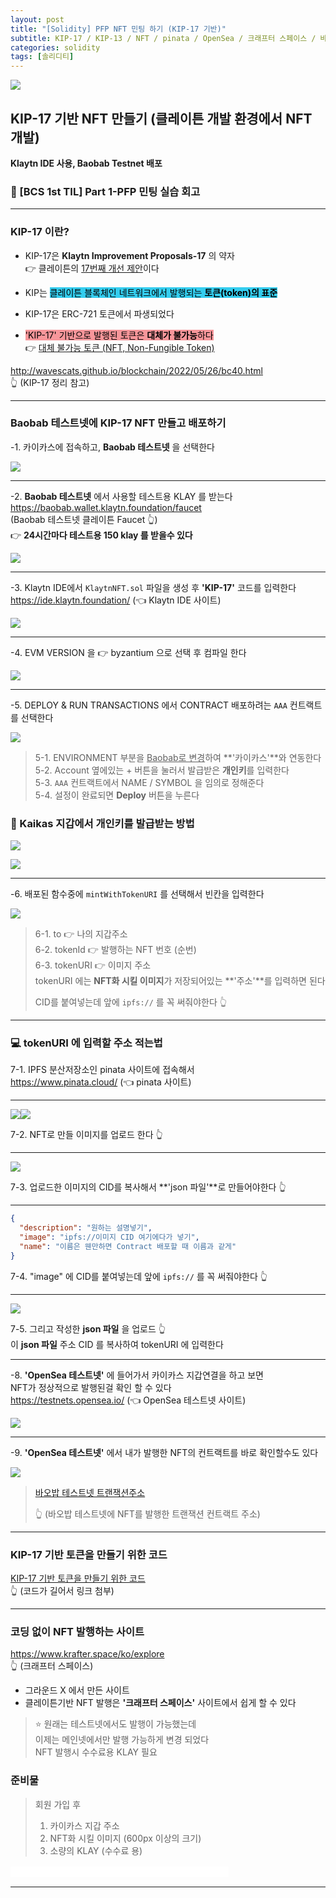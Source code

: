 ```yaml
---
layout: post
title: "[Solidity] PFP NFT 민팅 하기 (KIP-17 기반)"
subtitle: KIP-17 / KIP-13 / NFT / pinata / OpenSea / 크래프터 스페이스 / 바오밥 테스트넷
categories: solidity
tags: [솔리디티]
---
```


![](https://velog.velcdn.com/images/-__-/post/b6d953b3-0af7-4929-bc06-208b962e9137/image.png)

## KIP-17 기반 NFT 만들기 (클레이튼 개발 환경에서 NFT 개발)

**Klaytn IDE 사용, Baobab Testnet 배포**

### 🦁 [BCS 1st TIL] Part 1-PFP 민팅 실습 회고

---

### KIP-17 이란?

- KIP-17은 **Klaytn Improvement Proposals-17** 의 약자<br>
  👉 클레이튼의 <u>17번째 개선 제안</u>이다

- KIP는 <span style="background-color:#34CDEF; color:#000;">클레이튼 블록체인 네트워크에서 발행되는 **토큰(token)의 표준**</span>

- KIP-17은 ERC-721 토큰에서 파생되었다

- <span style="background-color:#F7969A; color:#000;">'KIP-17' 기반으로 발행된 토큰은 **대체가 불가능**하다</span><br>
  👉 <u>대체 불가능 토큰 (NFT, Non-Fungible Token)</u>

<http://wavescats.github.io/blockchain/2022/05/26/bc40.html><br>
👆 (KIP-17 정리 참고)

---

### Baobab 테스트넷에 KIP-17 NFT 만들고 배포하기

-1. 카이카스에 접속하고, **Baobab 테스트넷** 을 선택한다

![](https://velog.velcdn.com/images/-__-/post/8405da73-adee-4ee8-9841-77d00eaf1e63/image.gif)

---

-2. **Baobab 테스트넷** 에서 사용할 테스트용 KLAY 를 받는다<br>
<https://baobab.wallet.klaytn.foundation/faucet><br>
(Baobab 테스트넷 클레이튼 Faucet 👆)<br>
👉 **24시간마다 테스트용 150 klay 를 받을수 있다**

![](https://velog.velcdn.com/images/-__-/post/4397731e-8ec3-4fe9-a49a-2d8d35d43d23/image.png)

---

-3. Klaytn IDE에서 `KlaytnNFT.sol` 파일을 생성 후 **'KIP-17'** 코드를 입력한다<br>
<https://ide.klaytn.foundation/> (👈 Klaytn IDE 사이트)

![](https://velog.velcdn.com/images/-__-/post/65ead24e-9598-4bfe-980a-6e760cea2e72/image.png)

---

-4. EVM VERSION 을 👉 byzantium 으로 선택 후 컴파일 한다

![](https://velog.velcdn.com/images/-__-/post/b66942b8-c079-4e87-b057-924bf8786524/image.gif)

---

-5. DEPLOY & RUN TRANSACTIONS 에서 CONTRACT 배포하려는 `AAA` 컨트랙트를 선택한다

![](https://velog.velcdn.com/images/-__-/post/a416d7d8-5db0-492d-a552-46c172abd14f/image.gif)

> 5-1. ENVIRONMENT 부분을
> <u>Baobab로 변경</u>하여 **'카이카스'**와 연동한다<br>
> 5-2. Account 옆에있는 + 버튼을 눌러서
> 발급받은 **개인키**를 입력한다<br>
> 5-3. `AAA` 컨트랙트에서 NAME / SYMBOL 을 임의로 정해준다<br>
> 5-4. 설정이 완료되면 **Deploy** 버튼을 누른다

### 🔐 Kaikas 지갑에서 **개인키**를 발급받는 방법

![](https://velog.velcdn.com/images/-__-/post/8ddac239-113c-4e4a-88df-ff34d7f66ab4/image.png)

![](https://velog.velcdn.com/images/-__-/post/0b0430af-c6d0-421e-89d8-27b4b3965a49/image.png)

---

-6. 배포된 함수중에 `mintWithTokenURI` 를 선택해서 빈칸을 입력한다

![](https://velog.velcdn.com/images/-__-/post/98677bd2-b46d-4cd1-933b-65c50f091e13/image.gif)

> 6-1. to 👉 나의 지갑주소<br>
> 6-2. tokenId 👉 발행하는 NFT 번호 (순번) <br>
> 6-3. tokenURI 👉 이미지 주소<br>
> tokenURI 에는 **NFT화 시킬 이미지**가 저장되어있는 **'주소'**를 입력하면 된다
>
> CID를 붙여넣는데 앞에 `ipfs://` 를 꼭 써줘야한다 👆

---

### 💻 tokenURI 에 입력할 주소 적는법

7-1. IPFS 분산저장소인 pinata 사이트에 접속해서<br>
<https://www.pinata.cloud/> (👈 pinata 사이트)

---

![](https://velog.velcdn.com/images/-__-/post/10d1a52d-42c0-46e3-899c-9149b954042b/image.png)![](https://velog.velcdn.com/images/-__-/post/88310fdf-e3a8-49a1-84f8-d9b7760650ad/image.png)

7-2. NFT로 만들 이미지를 업로드 한다 👆

---

![](https://velog.velcdn.com/images/-__-/post/1ad6ffbb-e715-46d1-be2b-a3bea5fd76b4/image.png)

7-3. 업로드한 이미지의 CID를 복사해서 **'json 파일'**로 만들어야한다 👆

---

```json
{
  "description": "원하는 설명넣기",
  "image": "ipfs://이미지 CID 여기에다가 넣기",
  "name": "이름은 웬만하면 Contract 배포할 때 이름과 같게"
}
```

7-4. "image" 에 CID를 붙여넣는데 앞에 `ipfs://` 를 꼭 써줘야한다 👆

---

![](https://velog.velcdn.com/images/-__-/post/0fe0dee2-e93b-4ac1-bd4b-7c618e720408/image.png)

7-5. 그리고 작성한 **json 파일** 을 업로드 👆<br>
이 **json 파일** 주소 CID 를 복사하여 tokenURI 에 입력한다

---

-8. **'OpenSea 테스트넷'** 에 들어가서 카이카스 지갑연결을 하고 보면<br>
NFT가 정상적으로 발행된걸 확인 할 수 있다<br>
<https://testnets.opensea.io/> (👈 OpenSea 테스트넷 사이트)

![](https://velog.velcdn.com/images/-__-/post/2609913f-b7f1-4118-a994-371a34557360/image.png)

---

-9. **'OpenSea 테스트넷'** 에서 내가 발행한 NFT의 컨트랙트를 바로 확인할수도 있다

![](https://velog.velcdn.com/images/-__-/post/3bd99272-d174-4c8d-8fd7-c83d7c7a5c01/image.gif)

> [바오밥 테스트넷 트랜잭션주소](https://baobab.scope.klaytn.com/tx/0xa0382453e6649400638804b8cdbfdb257a6d0c4feb88d8f311b692f20d1b64e0?tabId=nftTransfer)
>
> 👆 (바오밥 테스트넷에 NFT를 발행한 트랜잭션 컨트랙트 주소)

---

### KIP-17 기반 토큰을 만들기 위한 코드

[KIP-17 기반 토큰을 만들기 위한 코드](https://github.com/wavescats/Solidity-Study/blob/main/KIP-17%20%EA%B8%B0%EB%B0%98%20NFT%20%EB%A7%8C%EB%93%A4%EA%B8%B0/BCS_NFT.sol)<br>
👆 (코드가 길어서 링크 첨부)

---

### 코딩 없이 NFT 발행하는 사이트

<https://www.krafter.space/ko/explore><br>
👆 (크래프터 스페이스)

- 그라운드 X 에서 만든 사이트
- 클레이튼기반 NFT 발행은 **'크래프터 스페이스'** 사이트에서 쉽게 할 수 있다

> ⭐ 원래는 테스트넷에서도 발행이 가능했는데<br>
> 이제는 메인넷에서만 발행 가능하게 변경 되었다<br>
> NFT 발행시 수수료용 KLAY 필요

### 준비물

> 회원 가입 후 <br>
>
> 1.  카이카스 지갑 주소
> 2.  NFT화 시킬 이미지 (600px 이상의 크기)
> 3.  소량의 KLAY (수수료 용)

<span style="background-color:#fff; color:#fff;">블록체인 스쿨 1기 / 멋쟁이사자처럼 / 멋사 / 프로젝트라이언</span>

---
